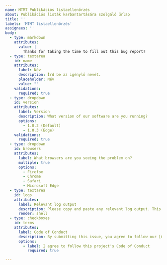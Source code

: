 ```yaml
---
name: MTMT Publikációs listaellenőrzés
about: Publikációs listák karbantartására szolgáló űrlap
title: ''
labels: 'MTMT listaellenőrzés'
assignees: ''
body:
  - type: markdown
    attributes:
      value: |
        Thanks for taking the time to fill out this bug report!
  - type: textarea
    id: name
    attributes:
      label: Név
      description: Írd be az igénylő nevét.
      placeholder: Név
      value: ""
    validations:
      required: true
  - type: dropdown
    id: version
    attributes:
      label: Version
      description: What version of our software are you running?
      options:
        - 1.0.2 (Default)
        - 1.0.3 (Edge)
    validations:
      required: true
  - type: dropdown
    id: browsers
    attributes:
      label: What browsers are you seeing the problem on?
      multiple: true
      options:
        - Firefox
        - Chrome
        - Safari
        - Microsoft Edge
  - type: textarea
    id: logs
    attributes:
      label: Relevant log output
      description: Please copy and paste any relevant log output. This will be automatically formatted into code, so no need for backticks.
      render: shell
  - type: checkboxes
    id: terms
    attributes:
      label: Code of Conduct
      description: By submitting this issue, you agree to follow our [Code of Conduct](https://example.com)
      options:
        - label: I agree to follow this project's Code of Conduct
          required: true

---
```



